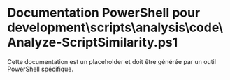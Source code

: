# Documentation PowerShell pour development\scripts\analysis\code\Analyze-ScriptSimilarity.ps1

Cette documentation est un placeholder et doit être générée par un outil PowerShell spécifique.

